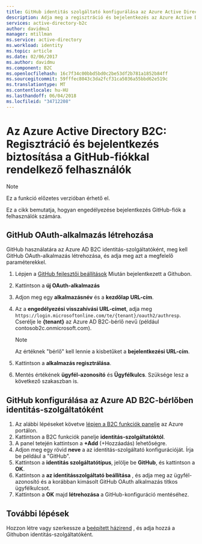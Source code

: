 ```yaml
---
title: GitHub identitás szolgáltató konfigurálása az Azure Active Directory B2C |} Microsoft Docs
description: Adja meg a regisztráció és bejelentkezés az Azure Active Directory B2C által védett alkalmazások GitHub fiókkal rendelkező felhasználók számára.
services: active-directory-b2c
author: davidmu1
manager: mtillman
ms.service: active-directory
ms.workload: identity
ms.topic: article
ms.date: 02/06/2017
ms.author: davidmu
ms.component: B2C
ms.openlocfilehash: 16c7f34c00bbd5bd0c2be53df2b781a1852b84ff
ms.sourcegitcommit: 59fffec8043c3da2fcf31ca5036a55bbd62e519c
ms.translationtype: MT
ms.contentlocale: hu-HU
ms.lasthandoff: 06/04/2018
ms.locfileid: "34712208"
---
```

# <a name="azure-active-directory-b2c-provide-sign-up-and-sign-in-to-consumers-with-github-accounts"></a>Az Azure Active Directory B2C: Regisztráció és bejelentkezés biztosítása a GitHub-fiókkal rendelkező felhasználók

> [!NOTE]
> Ez a funkció előzetes verzióban érhető el.
> 

Ez a cikk bemutatja, hogyan engedélyezése bejelentkezés GitHub-fiók a felhasználók számára.

## <a name="create-a-github-oauth-application"></a>GitHub OAuth-alkalmazás létrehozása

GitHub használatára az Azure AD B2C identitás-szolgáltatóként, meg kell GitHub OAuth-alkalmazás létrehozása, és adja meg azt a megfelelő paraméterekkel.

1. Lépjen a [GitHub fejlesztői beállítások](https://github.com/settings/developers) Miután bejelentkezett a Githubon.
1. Kattintson a **új OAuth-alkalmazás**
1. Adjon meg egy **alkalmazásnév** és a **kezdőlap URL-cím**.
1. Az a **engedélyezési visszahívási URL-címet**, adja meg `https://login.microsoftonline.com/te/{tenant}/oauth2/authresp`. Cserélje le **{tenant}** az Azure AD B2C-bérlő nevű (például contosob2c.onmicrosoft.com).

    >[!NOTE]
    >Az értéknek "bérlő" kell lennie a kisbetűket a **bejelentkezési URL-cím**.

1. Kattintson a **alkalmazás regisztrálása**.
1. Mentés értékének **ügyfél-azonosító** és **Ügyfélkulcs**. Szüksége lesz a következő szakaszban is.

## <a name="configure-github-as-an-identity-provider-in-your-azure-ad-b2c-tenant"></a>GitHub konfigurálása az Azure AD B2C-bérlőben identitás-szolgáltatóként

1. Az alábbi lépéseket követve [lépjen a B2C funkciók panelje](active-directory-b2c-app-registration.md#navigate-to-b2c-settings) az Azure portálon.
1. Kattintson a B2C funkciók panelje **identitás-szolgáltatóktól**.
1. A panel tetején kattintson a **+Add** (+Hozzáadás) lehetőségre.
1. Adjon meg egy rövid **neve** a az identitás-szolgáltató konfigurációját. Írja be például a "GitHub".
1. Kattintson a **identitás szolgáltatótípus**, jelölje be **GitHub**, és kattintson a **OK**.
1. Kattintson a **az identitásszolgáltató beállítása** , és adja meg az ügyfél-azonosító és a korábban kimásolt GitHub OAuth alkalmazás titkos ügyfélkulcsot.
1. Kattintson a **OK** majd **létrehozása** a GitHub-konfiguráció mentéséhez.

## <a name="next-steps"></a>További lépések

Hozzon létre vagy szerkessze a [beépített házirend](active-directory-b2c-reference-policies.md) , és adja hozzá a Githubon identitás-szolgáltatóként.